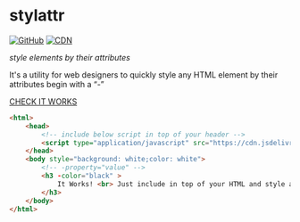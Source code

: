 # stylattr

[![GitHub](https://img.shields.io/github/license/itsabgr/stylattr)](https://github.com/itsabgr/stylattr/blob/master/LICENSE)
[![CDN](https://img.shields.io/badge/CDN-jsdelivr-orange)](https://cdn.jsdelivr.net/gh/itsabgr/stylattr@v1/stylattr.js)

_style elements by their attributes_

It's a utility for web designers to quickly style any HTML element by their attributes begin with a “-”

[CHECK IT WORKS](https://itsabgr.github.io/stylattr/)

```html
<html>
    <head>
        <!-- include below script in top of your header --> 
        <script type="application/javascript" src="https://cdn.jsdelivr.net/gh/itsabgr/stylattr@v1/stylattr.js"></script> 
    </head>
    <body style="background: white;color: white">
        <!-- -property="value" -->
        <h3 -color="black" >
            It Works! <br> Just include in top of your HTML and style any element like this one
        </h3>
    </body>
</html>
```